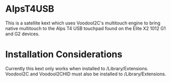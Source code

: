 # AlpsT4USB

This is a satellite kext which uses VoodooI2C's multitouch engine to bring native multitouch to the Alps
T4 USB touchpad found on the Elite X2 1012 G1 and G2 devices.

# Installation Considerations

Currently this kext only works when installed to /Library/Extensions.  VoodooI2C and VoodooI2CHID must 
also be installed to /Library/Extensions.
